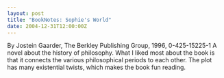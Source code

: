 ```yaml
---
layout: post
title: "BookNotes: Sophie's World"
date: 2004-12-31T12:00:00Z
---
```

By Jostein Gaarder, The Berkley Publishing Group, 1996, 0-425-15225-1
 A novel about the history of philosophy.  What I liked most about
the book is that it connects the various philosophical periods to each
other.  The plot has many existential twists, which makes the book
fun reading.


